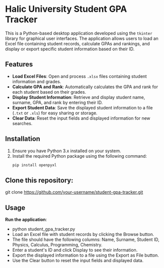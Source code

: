 # Halic University Student GPA Tracker

This is a Python-based desktop application developed using the `tkinter` library for graphical user interfaces. The application allows users to load an Excel file containing student records, calculate GPAs and rankings, and display or export specific student information based on their ID.

## Features
- **Load Excel Files**: Open and process `.xlsx` files containing student information and grades.
- **Calculate GPA and Rank**: Automatically calculates the GPA and rank for each student based on their grades.
- **Display Student Information**: Retrieve and display student name, surname, GPA, and rank by entering their ID.
- **Export Student Data**: Save the displayed student information to a file (`.txt` or `.xls`) for easy sharing or storage.
- **Clear Data**: Reset the input fields and displayed information for new searches.

## Installation
1. Ensure you have Python 3.x installed on your system.
2. Install the required Python package using the following command:
   ```bash
   pip install openpyxl
## Clone this repository:
git clone https://github.com/your-username/student-gpa-tracker.git
## Usage
**Run the application**:
- python student_gpa_tracker.py
- Load an Excel file with student records by clicking the Browse button.
- The file should have the following columns: Name, Surname, Student ID, Physics, Calculus, Programming, Chemistry.
- Enter a student's ID and click Display to see their information.
- Export the displayed information to a file using the Export as File button.
- Use the Clear button to reset the input fields and displayed data.
